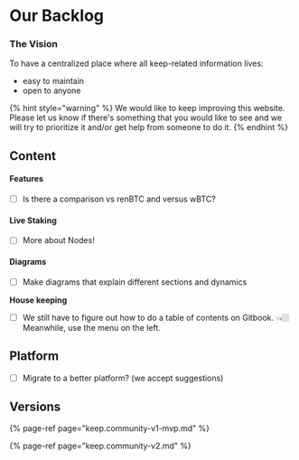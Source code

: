 # Our Backlog

### The Vision

To have a centralized place where all keep-related information lives:

* easy to maintain
* open to anyone

{% hint style="warning" %}
We would like to keep improving this website. Please let us know if there's something that you would like to see and we will try to prioritize it and/or get help from someone to do it.
{% endhint %}

## Content

#### Features

* [ ] Is there a comparison vs renBTC and versus wBTC?

#### Live Staking

* [ ] More about Nodes!

#### Diagrams

* [ ] Make diagrams that explain different sections and dynamics

**House keeping**

* [ ] We still have to figure out how to do a table of contents on Gitbook. 👈🏼 Meanwhile, use the menu on the left.

## Platform

* [ ] Migrate to a better platform? \(we accept suggestions\)

## Versions

{% page-ref page="keep.community-v1-mvp.md" %}

{% page-ref page="keep.community-v2.md" %}



